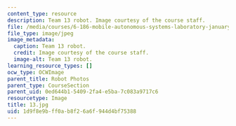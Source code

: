 ```yaml
---
content_type: resource
description: Team 13 robot. Image courtesy of the course staff.
file: /media/courses/6-186-mobile-autonomous-systems-laboratory-january-iap-2005/1d9f8e9bff0ab8f26a6f944d4bf75388_13.jpg
file_type: image/jpeg
image_metadata:
  caption: Team 13 robot.
  credit: Image courtesy of the course staff.
  image-alt: Team 13 robot.
learning_resource_types: []
ocw_type: OCWImage
parent_title: Robot Photos
parent_type: CourseSection
parent_uid: 0ed644b1-5409-2fa4-e5ba-7c083a9717c6
resourcetype: Image
title: 13.jpg
uid: 1d9f8e9b-ff0a-b8f2-6a6f-944d4bf75388
---
```

